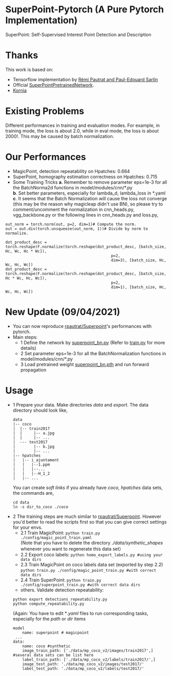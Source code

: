 # SuperPoint-Pytorch (A Pure Pytorch Implementation)
SuperPoint: Self-Supervised Interest Point Detection and Description  


# Thanks  
This work is based on:  
- Tensorflow implementation by [Rémi Pautrat and Paul-Edouard Sarlin](https://github.com/rpautrat/SuperPoint)  
- Official [SuperPointPretrainedNetwork](https://github.com/magicleap/SuperPointPretrainedNetwork). 
- [Kornia](https://kornia.github.io/)  

# Existing Problems
Different performances in training and evaluation modes.
For example, in training mode, the loss is about 2.0, while in
eval mode, the loss is about 2000!. This may be
caused by batch normalization.

# Our Performances
- MagicPoint, detection repeatability on Hpatches: 0.664
- SuperPoint, homography estimation correctness on Hpatches: 0.715
- Some Training Tricks
**a**. Remember to remove parameter eps=1e-3 for all the BatchNorma2d functions
       in model/modules/cnn/\*.py   
**b**. Set better parameters, especially for lambda_d, lambda_loss in *.yaml     
**c**. It seems that the Batch Normalization will cause the loss not converge
       (this may be the reason why magicleap didn't use BN),
       so please try to comment/uncomment the normalization in cnn_heads.py,
       vgg_backbone.py or the following lines in cnn_heads.py and loss.py, 
  
```
out_norm = torch.norm(out, p=2, dim=1)# Compute the norm.
out = out.div(torch.unsqueeze(out_norm, 1))# Divide by norm to normalize.
``` 
```
dot_product_desc = torch.reshape(F.normalize(torch.reshape(dot_product_desc, [batch_size, Hc, Wc, Hc * Wc]),
                                              p=2,
                                              dim=3), [batch_size, Hc, Wc, Hc, Wc])
dot_product_desc = torch.reshape(F.normalize(torch.reshape(dot_product_desc, [batch_size, Hc * Wc, Hc, Wc]),
                                              p=2,
                                              dim=1), [batch_size, Hc, Wc, Hc, Wc])
``` 

# New Update (09/04/2021)
* You can now reproduce [rpautrat/Superpoint](https://github.com/rpautrat/SuperPoint)'s performances with pytorch.   
* Main steps:
    - 1 Define the network by [superpoint_bn.py](model/superpoint_bn.py) (Refer to [train.py](./train.py) for more details)
    - 2 Set parameter eps=1e-3 for all the BatchNormalization functions in model/modules/cnn/*.py
    - 3 Load pretrained weight [superpoint_bn.pth](./superpoint_bn.pth) and run forward propagation
 

# Usage
* 1 Prepare your data. Make directories *data* and *export*. The data directory should look like,
    ```
    data
    |-- coco
    |  |-- train2017
    |  |     |-- a.jpg
    |  |     |-- ...
    |  --- test2017
    |        |-- b.jpg
    |        |-- ...
    |-- hpatches
    |   |-- i_ajuntament
    |   |   |--1.ppm
    |   |   |--...
    |   |   |--H_1_2
    |   |-- ...
    ```
    You can create *soft links* if you already have *coco, hpatches* data sets, the commands are,
    ```
    cd data
    ln -s dir_to_coco ./coco
    ```
* 2 The training steps are much similar to [rpautrat/Superpoint](https://github.com/rpautrat/SuperPoint). 
    However you'd better to read the scripts first so that you can give correct settings for your envs.   
    - 2.1 Train MagicPoint: `python train.py ./config/magic_point_train.yaml`   
     (Note that you have to delete the directory _./data/synthetic_shapes_ 
      whenever you want to regenerate this data set）
    - 2.2 Export coco labels: `python homo_export_labels.py #using your data dirs`
    - 2.3 Train MagicPoint on coco labels data set (exported by step 2.2)   
    `python train.py ./config/magic_point_train.py #with correct data dirs` 
    - 2.4 Train SuperPoint: `python train.py ./config/superpoint_train.py #with correct data dirs`
    - others. Validate detection repeatability:   
    ```
    python export detections_repeatability.py   
    python compute_repeatability.py
    ```  
    (Again: You have to edit **.yaml* files to run corresponding tasks,
     especially for the *path* or *dir* items 
    ```
    model
        name: superpoint # magicpoint
     ...
    data:
        name: coco #synthetic
        image_train_path: ['./data/mp_coco_v2/images/train2017',] #several data sets can be list here
        label_train_path: ['./data/mp_coco_v2/labels/train2017/',]
        image_test_path: './data/mp_coco_v2/images/test2017/'
        label_test_path: './data/mp_coco_v2/labels/test2017/'
    ```

